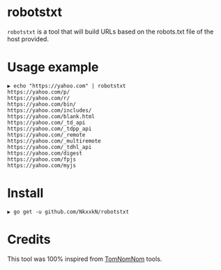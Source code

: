 # robotstxt

`robotstxt` is a tool that will build URLs based on the robots.txt file of the host provided.

# Usage example

```
▶ echo "https://yahoo.com" | robotstxt
https://yahoo.com/p/
https://yahoo.com/r/
https://yahoo.com/bin/
https://yahoo.com/includes/
https://yahoo.com/blank.html
https://yahoo.com/_td_api
https://yahoo.com/_tdpp_api
https://yahoo.com/_remote
https://yahoo.com/_multiremote
https://yahoo.com/_tdhl_api
https://yahoo.com/digest
https://yahoo.com/fpjs
https://yahoo.com/myjs
```


# Install

```
▶ go get -u github.com/NkxxkN/robotstxt
```

# Credits

This tool was 100% inspired from [TomNomNom](https://github.com/tomnomnom) tools.